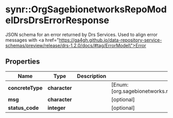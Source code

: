 # synr::OrgSagebionetworksRepoModelDrsDrsErrorResponse

JSON schema for an error returned by Drs Services. Used to align error messages with <a href=\"https://ga4gh.github.io/data-repository-service-schemas/preview/release/drs-1.2.0/docs/#tag/ErrorModel\">Error</a>

## Properties
Name | Type | Description | Notes
------------ | ------------- | ------------- | -------------
**concreteType** | **character** |  | [Enum: [org.sagebionetworks.repo.model.drs.DrsErrorResponse]] 
**msg** | **character** |  | [optional] 
**status_code** | **integer** |  | [optional] 


